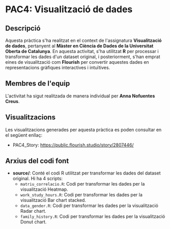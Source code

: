 # PAC4: Visualització de dades

## Descripció
Aquesta pràctica s'ha realitzat en el context de l'assignatura **Visualització de dades**, pertanyent al **Màster en Ciència de Dades de la Universitat Oberta de Catalunya**. En aquesta activitat, s'ha utilitzat **R** per processar i transformar les dades d'un dataset original, i posteriorment, s'han emprat eines de visualització com **Flourish** per convertir aquestes dades en representacions gràfiques interactives i intuïtives.

## Membres de l'equip
L'activitat ha sigut realitzada de manera individual per **Anna Nofuentes Creus**.

## Visualitzacions
Les visualitzacions generades per aquesta pràctica es poden consultar en el següent enllaç:

- PAC4_Story: https://public.flourish.studio/story/2807446/

## Arxius del codi font
- **source/**: Conté el codi R utilitzat per transformar les dades del dataset original. Hi ha 4 scripts:
  - `matriu_correlacio.R`: Codi per transformar les dades per la visualització Heatmap.
  - `work_study_hours.R`: Codi per transformar les dades per la visualització Bar chart stacked.
  - `data_gender.R`: Codi per transformar les dades per la visualització Radar chart.
  - `family_history.R`: Codi per transformar les dades per la visualització Donut chart.
